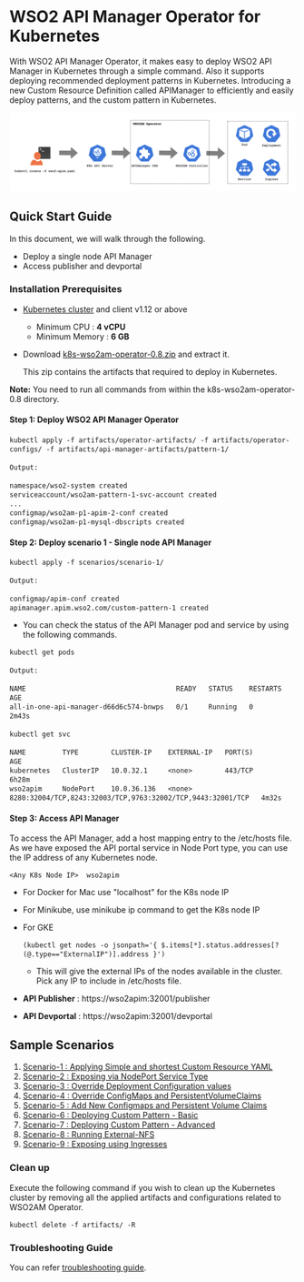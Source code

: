 # WSO2 API Manager Operator for Kubernetes

With WSO2 API Manager Operator, it makes easy to deploy WSO2 API Manager in Kubernetes through a simple command. Also it supports deploying recommended deployment patterns in Kubernetes. Introducing a new Custom Resource Definition called APIManager to efficiently and easily deploy patterns, and the custom pattern in Kubernetes.

![K8S CRD workflow](docs/images/wso2am-operator.png "K8S CRD workflow")

## Quick Start Guide

In this document, we will walk through the following.
* Deploy a single node API Manager
* Access publisher and devportal

### Installation Prerequisites

* [Kubernetes cluster](https://kubernetes.io/docs/setup/) and client v1.12 or above
    * Minimum CPU : **4 vCPU** 
    * Minimum Memory : **6 GB** 

* Download [k8s-wso2am-operator-0.8.zip](https://github.com/wso2-incubator/wso2am-k8s-operator/releases/download/0.8/k8s-wso2am-operator-0.8.zip) and extract it. 

    This zip contains the artifacts that required to deploy in Kubernetes.

**Note:** You need to run all commands from within the k8s-wso2am-operator-0.8 directory.

#### Step 1: Deploy WSO2 API Manager Operator


``` 
kubectl apply -f artifacts/operator-artifacts/ -f artifacts/operator-configs/ -f artifacts/api-manager-artifacts/pattern-1/

Output: 

namespace/wso2-system created
serviceaccount/wso2am-pattern-1-svc-account created
...
configmap/wso2am-p1-apim-2-conf created
configmap/wso2am-p1-mysql-dbscripts created
```

#### Step 2: Deploy scenario 1 - Single node API Manager

```
kubectl apply -f scenarios/scenario-1/

Output:

configmap/apim-conf created
apimanager.apim.wso2.com/custom-pattern-1 created
```

* You can check the status of the API Manager pod and service by using the following commands.
    
```
kubectl get pods

Output:

NAME                                     READY   STATUS    RESTARTS   AGE
all-in-one-api-manager-d66d6c574-bnwps   0/1     Running   0          2m43s

kubectl get svc

NAME         TYPE        CLUSTER-IP    EXTERNAL-IP   PORT(S)                                                       AGE
kubernetes   ClusterIP   10.0.32.1     <none>        443/TCP                                                       6h28m
wso2apim     NodePort    10.0.36.136   <none>        8280:32004/TCP,8243:32003/TCP,9763:32002/TCP,9443:32001/TCP   4m32s
```

#### Step 3: Access API Manager

To access the API Manager, add a host mapping entry to the /etc/hosts file. As we have exposed the API portal service in Node Port type, you can use the IP address of any Kubernetes node.

```
<Any K8s Node IP>  wso2apim
```

- For Docker for Mac use "localhost" for the K8s node IP
- For Minikube, use minikube ip command to get the K8s node IP
- For GKE
    ```
    (kubectl get nodes -o jsonpath='{ $.items[*].status.addresses[?(@.type=="ExternalIP")].address }')
    ```
    - This will give the external IPs of the nodes available in the cluster. Pick any IP to include in /etc/hosts file.
  
- **API Publisher** : https://wso2apim:32001/publisher 
- **API Devportal** : https://wso2apim:32001/devportal 
   
   
## Sample Scenarios

1. [Scenario-1 : Applying Simple and shortest Custom Resource YAML](scenarios/scenario-2)
2. [Scenario-2 : Exposing via NodePort Service Type](scenarios/scenario-3)
3. [Scenario-3 : Override Deployment Configuration values](scenarios/scenario-5)
4. [Scenario-4 : Override ConfigMaps and PersistentVolumeClaims](scenarios/scenario-6)
5. [Scenario-5 : Add New Configmaps and Persistent Volume Claims](scenarios/scenario-7)
6. [Scenario-6 : Deploying Custom Pattern - Basic](scenarios/scenario-1)
7. [Scenario-7 : Deploying Custom Pattern - Advanced](scenarios/scenario-4)
8. [Scenario-8 : Running External-NFS](scenarios/scenario-8)
8. [Scenario-9 : Exposing using Ingresses](scenarios/scenario-9)

### Clean up

Execute the following command if you wish to clean up the Kubernetes cluster by removing all the applied artifacts and configurations related to WSO2AM Operator.

```
kubectl delete -f artifacts/ -R
```

### Troubleshooting Guide

You can refer [troubleshooting guide](docs/Troubleshooting/troubleshooting.md).

  
